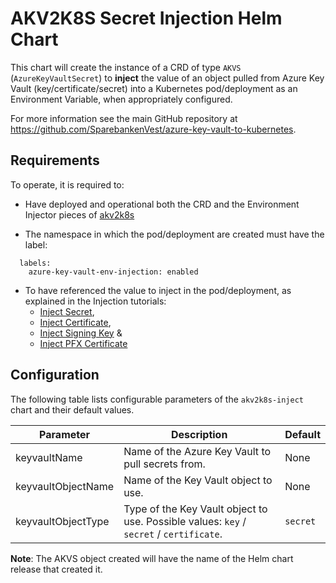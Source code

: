# AKV2K8S Secret Injection Helm Chart

This chart will create the instance of a CRD of type ```AKVS``` (```AzureKeyVaultSecret```) to **inject** the value of an object pulled from Azure Key Vault (key/certificate/secret) into a Kubernetes pod/deployment as an Environment Variable, when appropriately configured.

For more information see the main GitHub repository at https://github.com/SparebankenVest/azure-key-vault-to-kubernetes.

## Requirements
To operate, it is required to:
* Have deployed and operational both the CRD and the Environment Injector pieces of [akv2k8s](https://akv2k8s.io/installation/)

* The namespace in which the pod/deployment are created must have the label:
```
  labels:
    azure-key-vault-env-injection: enabled
```

* To have referenced the value to inject in the pod/deployment, as explained in the Injection tutorials:
  * [Inject Secret](https://akv2k8s.io/tutorials/env-injection/1-secret/),
  * [Inject Certificate](https://akv2k8s.io/tutorials/env-injection/2-certificate/),
  * [Inject Signing Key](https://akv2k8s.io/tutorials/env-injection/3-signing-key/) & 
  * [Inject PFX Certificate](https://akv2k8s.io/tutorials/env-injection/5-pfx-certificate/)

## Configuration

The following table lists configurable parameters of the ```akv2k8s-inject``` chart and their default values.

|               Parameter                |                Description                   |                  Default                 |
| -------------------------------------- | -------------------------------------------- | -----------------------------------------|
| keyvaultName                           | Name of the Azure Key Vault to pull secrets from.             | None                 |
| keyvaultObjectName                     | Name of the Key Vault object to use.      | None         |
| keyvaultObjectType                     | Type of the Key Vault object to use. Possible values: ```key``` / ```secret``` / ```certificate```.     | ```secret``` |

**Note**: The AKVS object created will have the  name of the Helm chart release that created it.